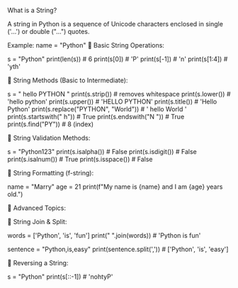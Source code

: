 What is a String?

A string in Python is a sequence of Unicode characters enclosed in single ('...') or double ("...") quotes.

Example:
name = "Python"
🔹 Basic String Operations:

s = "Python"
print(len(s))          # 6
print(s[0])            # 'P'
print(s[-1])           # 'n'
print(s[1:4])          # 'yth'


🔹 String Methods (Basic to Intermediate):

s = "  hello PYTHON  "
print(s.strip())        # removes whitespace
print(s.lower())        # 'hello python'
print(s.upper())        # 'HELLO PYTHON'
print(s.title())        # 'Hello Python'
print(s.replace("PYTHON", "World"))  # '  hello World  '
print(s.startswith("  h"))           # True
print(s.endswith("N  "))             # True
print(s.find("PY"))      # 8 (index)


🔹 String Validation Methods:

s = "Python123"
print(s.isalpha())    # False
print(s.isdigit())    # False
print(s.isalnum())    # True
print(s.isspace())    # False


🔹 String Formatting (f-string):

name = "Marry"
age = 21
print(f"My name is {name} and I am {age} years old.")


🔹 Advanced Topics:

🔸 String Join & Split:

words = ['Python', 'is', 'fun']
print(" ".join(words))  # 'Python is fun'

sentence = "Python,is,easy"
print(sentence.split(','))  # ['Python', 'is', 'easy']

🔸 Reversing a String:

s = "Python"
print(s[::-1])  # 'nohtyP'

